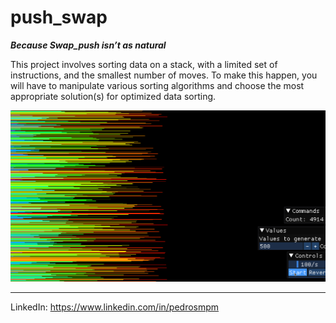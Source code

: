 # push_swap

***Because Swap_push isn’t as natural***

This project involves sorting data on a stack, with a limited set of instructions, and the smallest number of moves. To make this happen, you will have to manipulate various sorting algorithms and choose the most appropriate solution(s) for optimized data sorting.

<img src="./extra/push_swap.gif"/>

--------
LinkedIn: https://www.linkedin.com/in/pedrosmpm
